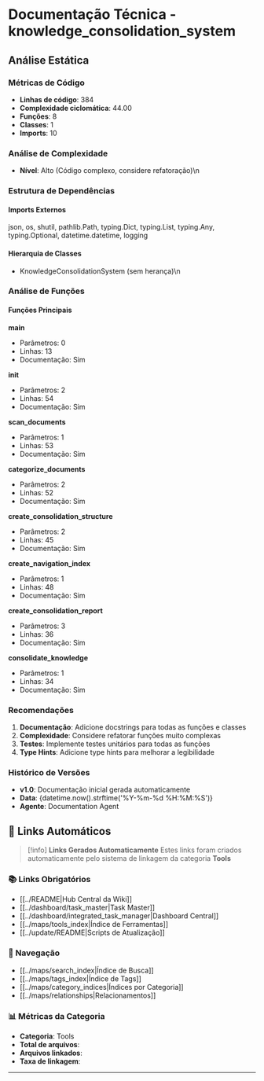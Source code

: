# Documentação Técnica - knowledge_consolidation_system

## Análise Estática

### Métricas de Código
- **Linhas de código**: 384
- **Complexidade ciclomática**: 44.00
- **Funções**: 8
- **Classes**: 1
- **Imports**: 10

### Análise de Complexidade
- **Nível**: Alto (Código complexo, considere refatoração)\n
### Estrutura de Dependências

#### Imports Externos
json, os, shutil, pathlib.Path, typing.Dict, typing.List, typing.Any, typing.Optional, datetime.datetime, logging

#### Hierarquia de Classes
- KnowledgeConsolidationSystem (sem herança)\n
### Análise de Funções

#### Funções Principais
**main**
- Parâmetros: 0
- Linhas: 13
- Documentação: Sim

**__init__**
- Parâmetros: 2
- Linhas: 54
- Documentação: Sim

**scan_documents**
- Parâmetros: 1
- Linhas: 53
- Documentação: Sim

**categorize_documents**
- Parâmetros: 2
- Linhas: 52
- Documentação: Sim

**create_consolidation_structure**
- Parâmetros: 2
- Linhas: 45
- Documentação: Sim

**create_navigation_index**
- Parâmetros: 1
- Linhas: 48
- Documentação: Sim

**create_consolidation_report**
- Parâmetros: 3
- Linhas: 36
- Documentação: Sim

**consolidate_knowledge**
- Parâmetros: 1
- Linhas: 34
- Documentação: Sim

### Recomendações

1. **Documentação**: Adicione docstrings para todas as funções e classes
2. **Complexidade**: Considere refatorar funções muito complexas
3. **Testes**: Implemente testes unitários para todas as funções
4. **Type Hints**: Adicione type hints para melhorar a legibilidade

### Histórico de Versões

- **v1.0**: Documentação inicial gerada automaticamente
- **Data**: {datetime.now().strftime('%Y-%m-%d %H:%M:%S')}
- **Agente**: Documentation Agent


## 🔗 **Links Automáticos**

> [!info] **Links Gerados Automaticamente**
> Estes links foram criados automaticamente pelo sistema de linkagem da categoria **Tools**

### **📚 Links Obrigatórios**
- [[../README|Hub Central da Wiki]]
- [[../dashboard/task_master|Task Master]]
- [[../dashboard/integrated_task_manager|Dashboard Central]]
- [[../maps/tools_index|Índice de Ferramentas]]
- [[../update/README|Scripts de Atualização]]

### **🧭 Navegação**
- [[../maps/search_index|Índice de Busca]]
- [[../maps/tags_index|Índice de Tags]]
- [[../maps/category_indices|Índices por Categoria]]
- [[../maps/relationships|Relacionamentos]]

### **📊 Métricas da Categoria**
- **Categoria**: Tools
- **Total de arquivos**: <!-- Contador automático -->
- **Arquivos linkados**: <!-- Contador automático -->
- **Taxa de linkagem**: <!-- Percentual automático -->

---

